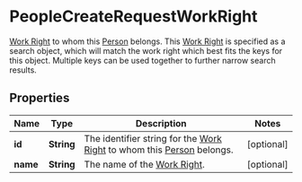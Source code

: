 

# PeopleCreateRequestWorkRight

[Work Right](https://developers.intellihr.io/docs/v1/) to whom this [Person](https://developers.intellihr.io/docs/v1/) belongs. This [Work Right](https://developers.intellihr.io/docs/v1/) is specified as a search object, which will match the work right which best fits the keys for this object. Multiple keys can be used together to further narrow search results.

## Properties

| Name | Type | Description | Notes |
|------------ | ------------- | ------------- | -------------|
|**id** | **String** | The identifier string for the [Work Right](https://developers.intellihr.io/docs/v1/) to whom this [Person](https://developers.intellihr.io/docs/v1/) belongs. |  [optional] |
|**name** | **String** | The name of the [Work Right](https://developers.intellihr.io/docs/v1/). |  [optional] |



